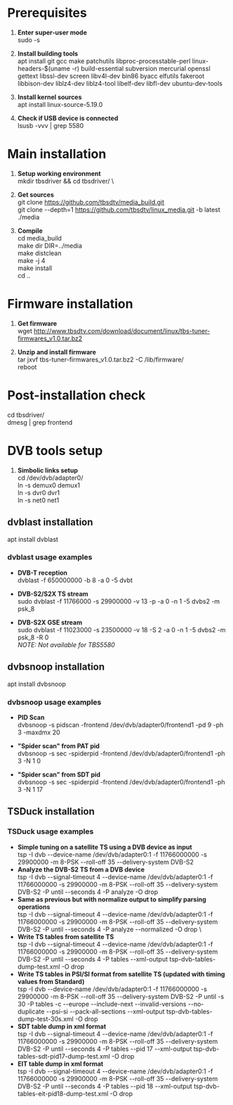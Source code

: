 # Prerequisites
  1) **Enter super-user mode**\
sudo -s 

  2) **Install building tools**\
apt install git gcc make patchutils libproc-processtable-perl linux-headers-$(uname -r) build-essential subversion mercurial openssl gettext libssl-dev screen libv4l-dev bin86 byacc elfutils fakeroot libbison-dev liblz4-dev liblz4-tool libelf-dev libfl-dev ubuntu-dev-tools

  3) **Install kernel sources**\
apt install linux-source-5.19.0

  4) **Check if USB device is connected**\
lsusb -vvv | grep 5580

# Main installation
  1) **Setup working environment**\
mkdir tbsdriver && cd tbsdriver/ \

  2) **Get sources**\
git clone https://github.com/tbsdtv/media_build.git \
git clone --depth=1 https://github.com/tbsdtv/linux_media.git -b latest ./media

  3) **Compile**\
cd media_build\
make dir DIR=../media\
make distclean\
make -j 4\
make install\
cd ..

# Firmware installation
  1) **Get firmware**\
wget http://www.tbsdtv.com/download/document/linux/tbs-tuner-firmwares_v1.0.tar.bz2

  2) **Unzip and install firmware**\
tar jxvf tbs-tuner-firmwares_v1.0.tar.bz2 -C /lib/firmware/ \
reboot

# Post-installation check
cd tbsdriver/ \
dmesg | grep frontend

# DVB tools setup
  1) **Simbolic links setup**\
cd /dev/dvb/adapter0/ \
ln -s demux0 demux1\
ln -s dvr0 dvr1\
ln -s net0 net1

## dvblast installation
apt install dvblast

### dvblast usage examples
- **DVB-T reception**\
dvblast -f 650000000 -b 8 -a 0 -5 dvbt

- **DVB-S2/S2X TS stream**\
sudo dvblast -f 11766000 -s 29900000 -v 13 -p -a 0 -n 1 -5 dvbs2 -m psk_8

- **DVB-S2X GSE stream**\
sudo dvblast -f 11023000 -s 23500000 -v 18 -S 2 -a 0 -n 1 -5 dvbs2 -m psk_8 -R 0\
*NOTE: Not available for TBS5580*

## dvbsnoop installation
apt install dvbsnoop

### dvbsnoop usage examples
- **PID Scan**\
dvbsnoop -s pidscan -frontend /dev/dvb/adapter0/frontend1 -pd 9 -ph 3 -maxdmx 20

- **"Spider scan" from PAT pid**\
dvbsnoop -s sec -spiderpid -frontend /dev/dvb/adapter0/frontend1 -ph 3 -N 1 0

- **"Spider scan" from SDT pid**\
dvbsnoop -s sec -spiderpid -frontend /dev/dvb/adapter0/frontend1 -ph 3 -N 1 17

## TSDuck installation

### TSDuck usage examples
- **Simple tuning on a satellite TS using a DVB device as input**\
tsp -I dvb --device-name /dev/dvb/adapter0:1 -f 11766000000 -s 29900000 -m 8-PSK --roll-off 35 --delivery-system DVB-S2 
- **Analyze the DVB-S2 TS from a DVB device**\
tsp -I dvb --signal-timeout 4 --device-name /dev/dvb/adapter0:1 -f 11766000000 -s 29900000 -m 8-PSK --roll-off 35 --delivery-system DVB-S2 -P until --seconds 4 -P analyze -O drop
- **Same as previous but with normalize output to simplify parsing operations**\
tsp -I dvb --signal-timeout 4 --device-name /dev/dvb/adapter0:1 -f 11766000000 -s 29900000 -m 8-PSK --roll-off 35 --delivery-system DVB-S2 -P until --seconds 4 -P analyze --normalized -O drop \
- **Write TS tables from satellite TS**\
tsp -I dvb --signal-timeout 4 --device-name /dev/dvb/adapter0:1 -f 11766000000 -s 29900000 -m 8-PSK --roll-off 35 --delivery-system DVB-S2 -P until --seconds 4 -P tables --xml-output tsp-dvb-tables-dump-test.xml -O drop 
- **Write TS tables in PSI/SI format from satellite TS (updated with timing values from Standard)**\
tsp -I dvb --device-name /dev/dvb/adapter0:1 -f 11766000000 -s 29900000 -m 8-PSK --roll-off 35 --delivery-system DVB-S2 -P until -s 30 -P tables -c --europe --include-next --invalid-versions --no-duplicate --psi-si --pack-all-sections --xml-output tsp-dvb-tables-dump-test-30s.xml -O drop
- **SDT table dump in xml format**\
tsp -I dvb --signal-timeout 4 --device-name /dev/dvb/adapter0:1 -f 11766000000 -s 29900000 -m 8-PSK --roll-off 35 --delivery-system DVB-S2 -P until --seconds 4 -P tables --pid 17 --xml-output tsp-dvb-tables-sdt-pid17-dump-test.xml -O drop
- **EIT table dump in xml format**\
tsp -I dvb --signal-timeout 4 --device-name /dev/dvb/adapter0:1 -f 11766000000 -s 29900000 -m 8-PSK --roll-off 35 --delivery-system DVB-S2 -P until --seconds 4 -P tables --pid 18 --xml-output tsp-dvb-tables-eit-pid18-dump-test.xml -O drop




